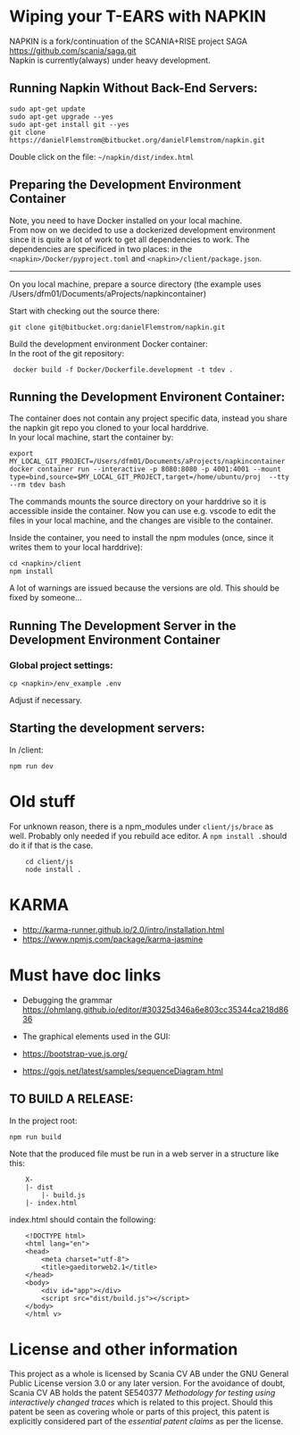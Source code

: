 # Wiping your T-EARS with NAPKIN
NAPKIN is a fork/continuation of the SCANIA+RISE project SAGA https://github.com/scania/saga.git <br> Napkin is currently(always) under heavy development. 

## Running Napkin Without Back-End Servers:

    sudo apt-get update
    sudo apt-get upgrade --yes
    sudo apt-get install git --yes
    git clone https://danielFlemstrom@bitbucket.org/danielFlemstrom/napkin.git

Double click on the file: `~/napkin/dist/index.html`     

## Preparing the Development Environment Container
Note, you need to have Docker installed on your local machine. <br>
From now on we decided to use a dockerized development environment since it is quite a lot of work to get all dependencies to work. 
The dependencies are specificed in two places: in the `<napkin>/Docker/pyproject.toml` and `<napkin>/client/package.json`.<br>
<hr>
On you local machine, prepare a source directory (the example uses /Users/dfm01/Documents/aProjects/napkincontainer)

Start with checking out the source there: 

    git clone git@bitbucket.org:danielFlemstrom/napkin.git

Build the development environment Docker container:<br>
In the root of the git repository:

     docker build -f Docker/Dockerfile.development -t tdev .

## Running the Development Environent Container:
The container does not contain any project specific data, instead you share the napkin git repo you cloned to your local harddrive.<br>
In your local machine, start the container by:

    export MY_LOCAL_GIT_PROJECT=/Users/dfm01/Documents/aProjects/napkincontainer
    docker container run --interactive -p 8080:8080 -p 4001:4001 --mount type=bind,source=$MY_LOCAL_GIT_PROJECT,target=/home/ubuntu/proj  --tty --rm tdev bash

The commands mounts the source directory on your harddrive so it is accessible inside the container. Now you can use e.g. vscode to edit the files in your local machine, and the changes are visible to the container. 

Inside the container, you need to install the npm modules (once, since it writes them to your local harddrive):

    cd <napkin>/client
    npm install

A lot of warnings are issued because the versions are old. This should be fixed by someone...<br>


## Running The Development Server in the Development Environment Container
### Global project settings: 
    
    cp <napkin>/env_example .env

Adjust if necessary.
## Starting the development servers:
In <napkin>/client:<br>

    npm run dev



# Old stuff

For unknown reason, there is a npm_modules under 
`client/js/brace` as well. Probably only needed if you rebuild ace editor. A `npm install .`should do it if that is the case. 

 
        cd client/js
        node install .

 

# KARMA
* http://karma-runner.github.io/2.0/intro/installation.html
*  https://www.npmjs.com/package/karma-jasmine



# Must have doc links
* Debugging the grammar
https://ohmlang.github.io/editor/#30325d346a6e803cc35344ca218d8636


* The graphical elements used in the GUI:
* https://bootstrap-vue.js.org/
* https://gojs.net/latest/samples/sequenceDiagram.html



## TO BUILD A RELEASE:
In the project root:
 
    npm run build
 

Note that the produced file must be run in a web server in a structure like this:
 
        X-
        |- dist
            |- build.js
        |- index.html
 

index.html should contain the following:

        <!DOCTYPE html>
        <html lang="en">
        <head>
            <meta charset="utf-8">
            <title>gaeditorweb2.1</title>
        </head>
        <body>
            <div id="app"></div>
            <script src="dist/build.js"></script>
        </body>
        </html v>
 



# License and other information

This project as a whole is licensed by Scania CV AB under the GNU General
Public License version 3.0 or any later version. For the avoidance of doubt,
Scania CV AB holds the patent
SE540377 *Methodology for testing using interactively changed traces* which
is related to this project. Should this patent be seen as covering whole or
parts of this project, this patent is explicitly considered part of the
*essential patent claims* as per the license.

